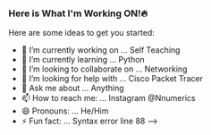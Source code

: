 ### Here is What I'm Working ON!🔥


Here are some ideas to get you started:

- 🔭 I’m currently working on ... Self Teaching 
- 🌱 I’m currently learning ... Python 
- 👯 I’m looking to collaborate on ... Networking 
- 🤔 I’m looking for help with ... Cisco Packet Tracer 
- 💬 Ask me about ... Anything
- 📫 How to reach me: ... Instagram @Nnumerics
- 😄 Pronouns: ... He/Him
- ⚡ Fun fact: ... Syntax error line 88 
-->


